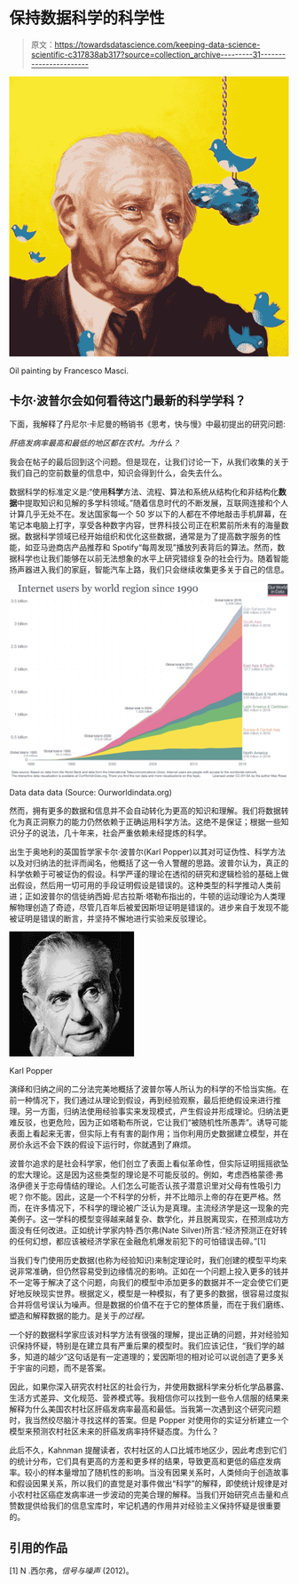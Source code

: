 # 保持数据科学的科学性

> 原文：<https://towardsdatascience.com/keeping-data-science-scientific-c317838ab317?source=collection_archive---------31----------------------->

![](img/bb040e8b663a5e71a6dd361dd6580769.png)

Oil painting by Francesco Masci.

## 卡尔·波普尔会如何看待这门最新的科学学科？

下面，我解释了丹尼尔·卡尼曼的畅销书《思考，快与慢》中最初提出的研究问题:

*肝癌发病率最高和最低的地区都在农村。为什么？*

我会在帖子的最后回到这个问题。但是现在，让我们讨论一下，从我们收集的关于我们自己的空前数量的信息中，知识会得到什么，会失去什么。

数据科学的标准定义是:“使用**科学**方法、流程、算法和系统从结构化和非结构化**数据**中提取知识和见解的多学科领域。”随着信息时代的不断发展，互联网连接和个人计算几乎无处不在。发达国家每一个 50 岁以下的人都在不停地敲击手机屏幕，在笔记本电脑上打字，享受各种数字内容，世界科技公司正在积累前所未有的海量数据。数据科学领域已经开始组织和优化这些数据，通常是为了提高数字服务的性能，如亚马逊商店产品推荐和 Spotify“每周发现”播放列表背后的算法。然而，数据科学也让我们能够在以前无法想象的水平上研究错综复杂的社会行为。随着智能扬声器进入我们的家庭，智能汽车上路，我们只会继续收集更多关于自己的信息。

![](img/cee7cc4353f81af49b18700adac4bfc5.png)

Data data data (Source: Ourworldindata.org)

然而，拥有更多的数据和信息并不会自动转化为更高的知识和理解。我们将数据转化为真正洞察力的能力仍然依赖于正确运用科学方法。这绝不是保证；根据一些知识分子的说法，几十年来，社会严重依赖未经提炼的科学。

出生于奥地利的英国哲学家卡尔·波普尔(Karl Popper)以其对可证伪性、科学方法以及对归纳法的批评而闻名，他概括了这一令人警醒的思路。波普尔认为，真正的科学依赖于可被证伪的假设。科学严谨的理论在透彻的研究和逻辑检验的基础上做出假设，然后用一切可用的手段证明假设是错误的。这种类型的科学推动人类前进；正如波普尔的信徒纳西姆·尼古拉斯·塔勒布指出的，牛顿的运动理论为人类理解物理创造了奇迹，尽管几百年后被爱因斯坦证明是错误的。进步来自于发现不能被证明是错误的断言，并坚持不懈地进行实验来反驳理论。

![](img/974fe7ebe249137cce058bdd80775bb2.png)

Karl Popper

演绎和归纳之间的二分法完美地概括了波普尔等人所认为的科学的不恰当实施。在前一种情况下，我们通过从理论到假设，再到经验观察，最后拒绝假设来进行推理。另一方面，归纳法使用经验事实来发现模式，产生假设并形成理论。归纳法更难反驳，也更危险，因为正如塔勒布所说，它让我们“被随机性所愚弄”。诱导可能表面上看起来无害，但实际上有有害的副作用；当你利用历史数据建立模型，并在房价永远不会下跌的假设下运行时，你就遇到了麻烦。

波普尔追求的是社会科学家，他们创立了表面上看似革命性，但实际证明摇摇欲坠的宏大理论。这是因为这些类型的理论是不可能反驳的。例如，考虑西格蒙德·弗洛伊德关于恋母情结的理论。人们怎么可能否认孩子潜意识里对父母有性吸引力呢？你不能。因此，这是一个不科学的分析，并不比暗示上帝的存在更严格。然而，在许多情况下，不科学的理论被广泛认为是真理。主流经济学是这一现象的完美例子。这一学科的模型变得越来越复杂、数学化，并且脱离现实，在预测成功方面没有任何改进。正如统计学家内特·西尔弗(Nate Silver)所言:“经济预测正在好转的任何幻想，都应该被经济学家在金融危机爆发前犯下的可怕错误击碎。”[1]

当我们专门使用历史数据(也称为经验知识)来制定理论时，我们创建的模型平均来说非常准确，但仍然容易受到边缘情况的影响。正如在一个问题上投入更多的钱并不一定等于解决了这个问题，向我们的模型中添加更多的数据并不一定会使它们更好地反映现实世界。根据定义，模型是一种模拟，有了更多的数据，很容易过度拟合并将信号误认为噪声。但是数据的价值不在于它的整体质量，而在于我们磨练、塑造和解释数据的能力。是关于*的过程。*

一个好的数据科学家应该对科学方法有很强的理解，提出正确的问题，并对经验知识保持怀疑，特别是在建立具有严重后果的模型时。我们应该记住，“我们学的越多，知道的越少”这句话是有一定道理的；爱因斯坦的相对论可以说创造了更多关于宇宙的问题，而不是答案。

因此，如果你深入研究农村社区的社会行为，并使用数据科学来分析化学品暴露、生活方式差异、文化规范、营养模式等。我相信你可以找到一些令人信服的结果来解释为什么美国农村社区肝癌发病率最高和最低。当我第一次遇到这个研究问题时，我当然绞尽脑汁寻找这样的答案。但是 Popper 对使用你的实证分析建立一个模型来预测农村社区未来的肝癌发病率持怀疑态度。为什么？

此后不久，Kahnman 提醒读者，农村社区的人口比城市地区少，因此考虑到它们的统计分布，它们具有更高的方差和更多样的结果，导致更高和更低的癌症发病率。较小的样本量增加了随机性的影响。当没有因果关系时，人类倾向于创造故事和假设因果关系，所以我们的直觉是对事件做出“科学”的解释，即使统计规律是对小农村社区癌症发病率进一步波动的完美合理的解释。当我们开始研究点击量和点赞数提供给我们的信息宝库时，牢记机遇的作用并对经验主义保持怀疑是很重要的。

## 引用的作品

[1] N .西尔弗，*信号与噪声* (2012)。